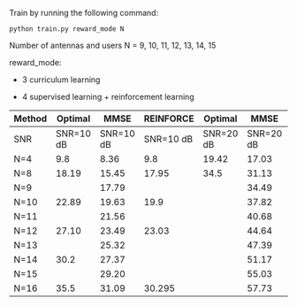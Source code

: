 Train by running the following command:

```
python train.py reward_mode N
```

Number of antennas and users N = 9, 10, 11, 12, 13, 14, 15

reward_mode:

- 3 curriculum learning

- 4 supervised learning + reinforcement learning

|Method| Optimal|MMSE | REINFORCE|Optimal| MMSE | REINFORCE |
| ----------- | -----|------ |-----|------ |-----|------ |
| SNR | SNR=10 dB| SNR=10 dB |SNR=10 dB  |SNR=20 dB|SNR=20 dB| SNR=20 dB|
| N=4 | 9.8|8.36 | 9.8| 19.42 |17.03 | 19.1|
| N=8 | 18.19|15.45 | 17.95|34.5| 31.13 |34.0|
| N=9 | |17.79 | || 34.49 ||
| N=10 |22.89 |19.63 |19.9||37.82|32.921|
| N=11 | |21.56 |||40.68||
| N=12 | 27.10 | 23.49|23.03||44.64|37.2|
| N=13 | |25.32 |||47.39||
| N=14 | 30.2|27.37 |||51.17||
| N=15 | |29.20 |||55.03||
| N=16 |35.5 |31.09 |30.295||57.73|53.481|
